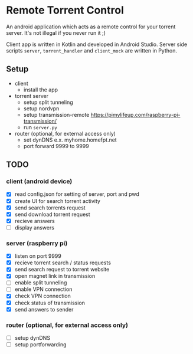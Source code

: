 # Remote Torrent Control
An android application which acts as a remote control for your torrent server. It's not illegal if you never run it ;)

Client app is written in Kotlin and developed in Android Studio. Server side scripts ```server```, ```torrent_handler``` and ```client_mock``` are written in Python.

## Setup
* client
  * install the app
* torrent server
  * setup split tunneling
  * setup nordvpn
  * setup transmission-remote https://pimylifeup.com/raspberry-pi-transmission/
  * run ```server.py```
* router (optional, for external access only)
  * set dynDNS e.x. myhome.homefpt.net
  * port forward 9999 to <rasp pi IP> 9999

## TODO
### client (android device) 
- [X] read config.json for setting of server, port and pwd
- [X] create UI for search torrent activity
- [X] send search torrents request
- [X] send download torrent request
- [X] recieve answers
- [ ] display answers
### server (raspberry pi)
- [X] listen on port 9999
- [X] recieve torrent search / status requests
- [X] send search request to torrent website
- [X] open magnet link in transmission
- [ ] enable split tunneling
- [ ] enable VPN connection
- [X] check VPN connection
- [X] check status of transmission
- [X] send answers to sender
 ### router (optional, for external access only)
- [ ] setup dynDNS
- [ ] setup portforwarding
